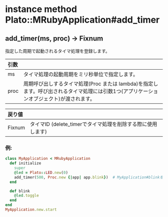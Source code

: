 # instance method Plato::MRubyApplication#add_timer

## add_timer(ms, proc) -> Fixnum

指定した周期で起動されるタイマ処理を登録します。  

|引数||
|:--|:--|
|ms|タイマ処理の起動周期をミリ秒単位で指定します。|
|proc|周期呼び出しするタイマ処理(Proc または lambda)を指定します。呼び出されるタイマ処理には引数1つ(アプリケーションオブジェクト)が渡されます。|

|戻り値||
|:--|:--|
|Fixnum|タイマID (delete_timerでタイマ処理を削除する際に使用します)|

### 例:
```Ruby
class MyApplication < MRubyApplication
  def initialize
    super
    @led = Plato::LED.new(0)
    add_timer(500, Proc.new {|app| app.blink})  # MyApplication#blinkを呼び出す処理を500ミリ秒周期で実行
  end

  def blink
    @led.toggle
  end
end
MyApplication.new.start
```
